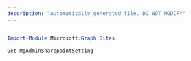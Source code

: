 ```yaml
---
description: "Automatically generated file. DO NOT MODIFY"
---
```


```powershell

Import-Module Microsoft.Graph.Sites

Get-MgAdminSharepointSetting

```